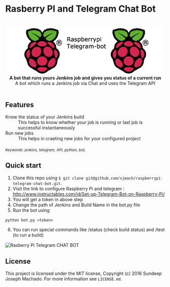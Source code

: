 # Rasberry PI and Telegram Chat Bot
<br/>
<img src="https://raw.githubusercontent.com/sjmach/raspberrypi-telegram-bot/master/Raspberrypi-telegram-bot.png" alt="Rasberry Pi Telegram BOT" align="center" />

<br />

<div align="center"><strong>A bot that runs yours Jenkins job and gives you status of a current run</strong></div>
<div align="center">A bot which runs a Jenkins job via Chat and uses the Telegram API</div>

<br />


## Features

<dl>
  <dt>Know the status of your Jenkins build</dt>
  <dd>This helps to know whether your job is running or last job is successful instantaneously</dd>

  <dt>Run new jobs</dt>
  <dd>This helps in craeting new jobs for your configured project</dd>

</dl>


<sub><i>Keywords: jenkins, telegram, API, python, bot,</i></sub>

## Quick start

1. Clone this repo using `$ git clone git@github.com/sjmach/raspberrypi-telegram-chat-bot.git`.
2. Visit the link to configure Raspberry Pi and telegram : http://www.instructables.com/id/Set-up-Telegram-Bot-on-Raspberry-Pi/<br />
3. You will get a token in above step
4. Change the path of Jenkins and Build Name in the bot.py file
5. Run the bot using 
```shell
python bot.py <token>
```
6. You can run special commands like /status (check build status) and /test (to run a build)


<img src="https://raw.githubusercontent.com/sjmach/raspberrypi-telegram-chat-bot/master/raspberry-selenium-bot.png"
alt="Rasberry Pi Telegram CHAT BOT" align="center"  width="150" height="250"/>
## License

This project is licensed under the MIT license, Copyright (c) 2016 Sundeep Joseph Machado. For more information see `LICENSE.md`.
